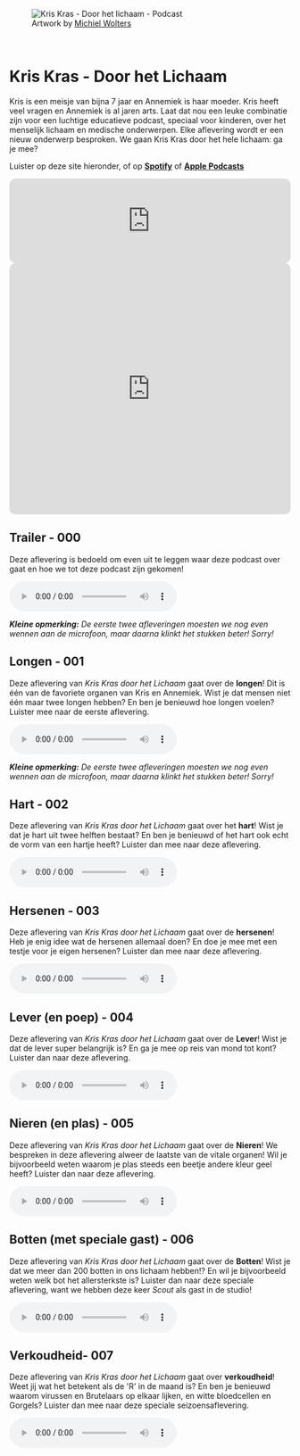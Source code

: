 <figure>
    <img src="/assets/img/door-het-lichaam-cover-art.png"
         alt="Kris Kras - Door het lichaam - Podcast">
    <figcaption>Artwork by  <a href="https://michielwolters.com/">Michiel Wolters</a> </figcaption>
</figure>
<br>

# Kris Kras - Door het Lichaam 

Kris is een meisje van bijna 7 jaar en Annemiek is haar moeder. Kris heeft veel vragen en Annemiek is al jaren arts. Laat dat nou een leuke combinatie zijn voor een luchtige educatieve podcast, speciaal voor kinderen, over het menselijk lichaam en medische onderwerpen. Elke aflevering wordt er een nieuw onderwerp besproken. We gaan Kris Kras door het hele lichaam: ga je mee?

Luister op deze site hieronder, of op **[Spotify](https://spotifyanchor-web.app.link/e/5aa4TgBqKMb)** of **[Apple Podcasts](https://podcasts.apple.com/us/podcast/kris-kras-door-het-lichaam/id1768018915)**

<iframe style="border-radius:12px" src="https://open.spotify.com/embed/show/7Bez4E7sbHZ5h4ztcOlhnT?utm_source=generator" width="100%" height="152" frameBorder="0" allowfullscreen="" allow="autoplay; clipboard-write; encrypted-media; fullscreen; picture-in-picture" loading="lazy"></iframe>

<iframe allow="autoplay *; encrypted-media *; fullscreen *; clipboard-write" frameborder="0" height="450" style="width:100%;max-width:660px;overflow:hidden;border-radius:10px;" sandbox="allow-forms allow-popups allow-same-origin allow-scripts allow-storage-access-by-user-activation allow-top-navigation-by-user-activation" src="https://embed.podcasts.apple.com/nl/podcast/kris-kras-door-het-lichaam/id1768018915"></iframe>


## Trailer - 000
Deze aflevering is bedoeld om even uit te leggen waar deze podcast over gaat en hoe we tot deze podcast zijn gekomen!

<audio controls>
  <source src="{{ '/assets/audio/kris_kras - door het lichaam - 000.wav' | relative_url }}" type="audio/wav">
  Your browser does not support the audio element.
</audio>

***Kleine opmerking:*** _De eerste twee afleveringen moesten we nog even wennen aan de microfoon, maar daarna klinkt het stukken beter! Sorry!_

## Longen - 001

Deze aflevering van _Kris Kras door het Lichaam_ gaat over de **longen**! Dit is één van de favoriete organen van Kris en Annemiek. Wist je dat mensen niet één maar twee longen hebben? En ben je benieuwd hoe longen voelen? Luister mee naar de eerste aflevering.

<audio controls>
  <source src="{{ '/assets/audio/kris_kras - door het lichaam - 001.mp3' | relative_url }}" type="audio/mp3">
  Your browser does not support the audio element.
</audio>

***Kleine opmerking:*** _De eerste twee afleveringen moesten we nog even wennen aan de microfoon, maar daarna klinkt het stukken beter! Sorry!_


## Hart - 002

Deze aflevering van _Kris Kras door het Lichaam_ gaat over het **hart**! Wist je dat je hart uit twee helften bestaat? En ben je benieuwd of het hart ook echt de vorm van een hartje heeft? Luister dan mee naar deze aflevering.

<audio controls>
  <source src="{{ '/assets/audio/kris_kras - door het lichaam - 002.mp3' | relative_url }}" type="audio/mp3">
  Your browser does not support the audio element.
</audio>


## Hersenen - 003

Deze aflevering van _Kris Kras door het Lichaam_ gaat over de **hersenen**! Heb je enig idee wat de hersenen allemaal doen? En doe je mee met een testje voor je eigen hersenen? Luister dan mee naar deze aflevering.

<audio controls>
  <source src="{{ '/assets/audio/kris_kras - door het lichaam - 003.mp3' | relative_url }}" type="audio/mp3">
  Your browser does not support the audio element.
</audio>


## Lever (en poep) - 004

Deze aflevering van _Kris Kras door het Lichaam_ gaat over de **Lever**! Wist je dat de lever super belangrijk is? En ga je mee op reis van mond tot kont? Luister dan naar deze aflevering.

<audio controls>
  <source src="{{ '/assets/audio/kris_kras - door het lichaam - 004.mp3' | relative_url }}" type="audio/mp3">
  Your browser does not support the audio element.
</audio>


## Nieren (en plas) - 005

Deze aflevering van _Kris Kras door het Lichaam_ gaat over de **Nieren**! We bespreken in deze aflevering alweer de laatste van de vitale organen! Wil je bijvoorbeeld weten waarom je plas steeds een beetje andere kleur geel heeft? Luister dan naar deze aflevering.

<audio controls>
  <source src="{{ '/assets/audio/kris_kras - door het lichaam - 005.mp3' | relative_url }}" type="audio/mp3">
  Your browser does not support the audio element.
</audio>


## Botten (met speciale gast) - 006

Deze aflevering van _Kris Kras door het Lichaam_ gaat over de **Botten**! Wist je dat we meer dan 200 botten in ons lichaam hebben!? En wil je bijvoorbeeld weten welk bot het allersterkste is? Luister dan naar deze speciale aflevering, want we hebben deze keer _Scout_ als gast in de studio!

<audio controls>
  <source src="{{ '/assets/audio/kris_kras - door het lichaam - 006.mp3' | relative_url }}" type="audio/mp3">
  Your browser does not support the audio element.
</audio>


## Verkoudheid- 007

Deze aflevering van _Kris Kras door het Lichaam_ gaat over **verkoudheid**! Weet jij wat het betekent als de 'R' in de maand is? En ben je benieuwd waarom virussen en Brutelaars op elkaar lijken, en witte bloedcellen en Gorgels? Luister dan mee naar deze speciale seizoensaflevering.

<audio controls>
  <source src="{{ '/assets/audio/kris_kras - door het lichaam - 007.mp3' | relative_url }}" type="audio/mp3">
  Your browser does not support the audio element.
</audio>


<!-- ## Oog - 008

Deze aflevering van _Kris Kras door het Lichaam_ gaat over **oog**! Dit onderwerp is aangevraagd door een trouwe luisteraar. Hoe vaak denk jij dat je op één dag met je ogen knippert? En ben je benieuwd waarom je eigenlijk twee ogen hebt? Luister dan mee naar deze aflevering.

<audio controls>
  <source src="{{ '/assets/audio/kris_kras - door het lichaam - 008.mp3' | relative_url }}" type="audio/mp3">
  Your browser does not support the audio element.
</audio> -->


